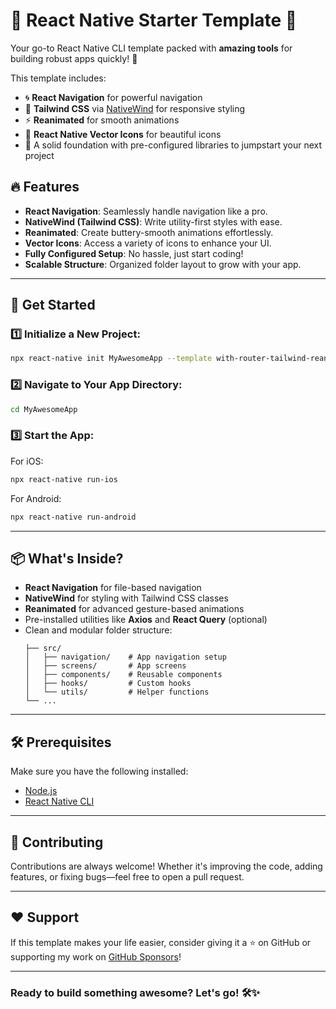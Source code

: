 

# 🎉 React Native Starter Template 🚀  
Your go-to React Native CLI template packed with **amazing tools** for building robust apps quickly! 🎨  

This template includes:  
- 🌀 **React Navigation** for powerful navigation  
- 💅 **Tailwind CSS** via [NativeWind](https://www.nativewind.dev/v4/overview/) for responsive styling  
- ⚡ **Reanimated** for smooth animations  
- 🎨 **React Native Vector Icons** for beautiful icons  
- 🚀 A solid foundation with pre-configured libraries to jumpstart your next project  

## 🔥 Features  
- **React Navigation**: Seamlessly handle navigation like a pro.  
- **NativeWind (Tailwind CSS)**: Write utility-first styles with ease.  
- **Reanimated**: Create buttery-smooth animations effortlessly.  
- **Vector Icons**: Access a variety of icons to enhance your UI.  
- **Fully Configured Setup**: No hassle, just start coding!  
- **Scalable Structure**: Organized folder layout to grow with your app.  

---

## 🚀 Get Started  

### 1️⃣ Initialize a New Project:  
```bash  
npx react-native init MyAwesomeApp --template with-router-tailwind-reanimated  
```  

### 2️⃣ Navigate to Your App Directory:  
```bash  
cd MyAwesomeApp  
```  

### 3️⃣ Start the App:  
For iOS:  
```bash  
npx react-native run-ios  
```  
For Android:  
```bash  
npx react-native run-android  
```  

---

## 📦 What's Inside?  
- **React Navigation** for file-based navigation  
- **NativeWind** for styling with Tailwind CSS classes  
- **Reanimated** for advanced gesture-based animations  
- Pre-installed utilities like **Axios** and **React Query** (optional)  
- Clean and modular folder structure:  
  ```
  ├── src/  
  │   ├── navigation/    # App navigation setup  
  │   ├── screens/       # App screens  
  │   ├── components/    # Reusable components  
  │   ├── hooks/         # Custom hooks  
  │   └── utils/         # Helper functions  
  └── ...  
  ```  

---

## 🛠 Prerequisites  
Make sure you have the following installed:  
- [Node.js](https://nodejs.org)  
- [React Native CLI](https://reactnative.dev/docs/environment-setup)  

---

## 🤝 Contributing  
Contributions are always welcome! Whether it's improving the code, adding features, or fixing bugs—feel free to open a pull request.  

---

## ❤️ Support  
If this template makes your life easier, consider giving it a ⭐ on GitHub or supporting my work on [GitHub Sponsors](https://github.com/sponsors/Abdullah0Dev)!  

---

### Ready to build something awesome? Let's go! 🛠️✨  

